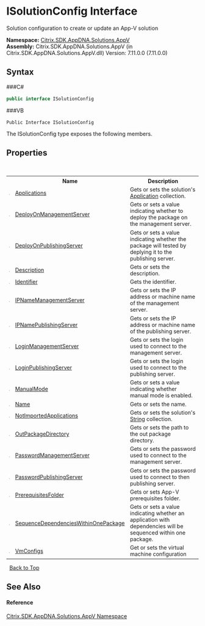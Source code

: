 # ISolutionConfig Interface
 

Solution configuration to create or update an App-V solution

**Namespace:**&nbsp;<a href="N_Citrix_SDK_AppDNA_Solutions_AppV">Citrix.SDK.AppDNA.Solutions.AppV</a><br />**Assembly:**&nbsp;Citrix.SDK.AppDNA.Solutions.AppV (in Citrix.SDK.AppDNA.Solutions.AppV.dll) Version: 7.11.0.0 (7.11.0.0)

## Syntax

###C#
```csharp
public interface ISolutionConfig
```

###VB
```vbnet
Public Interface ISolutionConfig
```

The ISolutionConfig type exposes the following members.


## Properties
&nbsp;<table><tr><th></th><th>Name</th><th>Description</th></tr><tr><td>![Public property](media/pubproperty.gif "Public property")</td><td><a href="P_Citrix_SDK_AppDNA_Solutions_AppV_ISolutionConfig_Applications">Applications</a></td><td>
Gets or sets the solution's <a href="T_Citrix_SDK_AppDNA_Application">Application</a> collection.</td></tr><tr><td>![Public property](media/pubproperty.gif "Public property")</td><td><a href="P_Citrix_SDK_AppDNA_Solutions_AppV_ISolutionConfig_DeployOnManagementServer">DeployOnManagementServer</a></td><td>
Gets or sets a value indicating whether to deploy the package on the management server.</td></tr><tr><td>![Public property](media/pubproperty.gif "Public property")</td><td><a href="P_Citrix_SDK_AppDNA_Solutions_AppV_ISolutionConfig_DeployOnPublishingServer">DeployOnPublishingServer</a></td><td>
Gets or sets a value indicating whether the package will tested by deplying it to the publishing server.</td></tr><tr><td>![Public property](media/pubproperty.gif "Public property")</td><td><a href="P_Citrix_SDK_AppDNA_Solutions_AppV_ISolutionConfig_Description">Description</a></td><td>
Gets or sets the description.</td></tr><tr><td>![Public property](media/pubproperty.gif "Public property")</td><td><a href="P_Citrix_SDK_AppDNA_Solutions_AppV_ISolutionConfig_Identifier">Identifier</a></td><td>
Gets the identifier.</td></tr><tr><td>![Public property](media/pubproperty.gif "Public property")</td><td><a href="P_Citrix_SDK_AppDNA_Solutions_AppV_ISolutionConfig_IPNameManagementServer">IPNameManagementServer</a></td><td>
Gets or sets the IP address or machine name of the management server.</td></tr><tr><td>![Public property](media/pubproperty.gif "Public property")</td><td><a href="P_Citrix_SDK_AppDNA_Solutions_AppV_ISolutionConfig_IPNamePublishingServer">IPNamePublishingServer</a></td><td>
Gets or sets the IP address or machine name of the publishing server.</td></tr><tr><td>![Public property](media/pubproperty.gif "Public property")</td><td><a href="P_Citrix_SDK_AppDNA_Solutions_AppV_ISolutionConfig_LoginManagementServer">LoginManagementServer</a></td><td>
Gets or sets the login used to connect to the management server.</td></tr><tr><td>![Public property](media/pubproperty.gif "Public property")</td><td><a href="P_Citrix_SDK_AppDNA_Solutions_AppV_ISolutionConfig_LoginPublishingServer">LoginPublishingServer</a></td><td>
Gets or sets the login used to connect to the publishing server.</td></tr><tr><td>![Public property](media/pubproperty.gif "Public property")</td><td><a href="P_Citrix_SDK_AppDNA_Solutions_AppV_ISolutionConfig_ManualMode">ManualMode</a></td><td>
Gets or sets a value indicating whether manual mode is enabled.</td></tr><tr><td>![Public property](media/pubproperty.gif "Public property")</td><td><a href="P_Citrix_SDK_AppDNA_Solutions_AppV_ISolutionConfig_Name">Name</a></td><td>
Gets or sets the name.</td></tr><tr><td>![Public property](media/pubproperty.gif "Public property")</td><td><a href="P_Citrix_SDK_AppDNA_Solutions_AppV_ISolutionConfig_NotImportedApplications">NotImportedApplications</a></td><td>
Gets or sets the solution's <a href="http://msdn2.microsoft.com/en-us/library/s1wwdcbf" target="_blank">String</a> collection.</td></tr><tr><td>![Public property](media/pubproperty.gif "Public property")</td><td><a href="P_Citrix_SDK_AppDNA_Solutions_AppV_ISolutionConfig_OutPackageDirectory">OutPackageDirectory</a></td><td>
Gets or sets the path to the out package directory.</td></tr><tr><td>![Public property](media/pubproperty.gif "Public property")</td><td><a href="P_Citrix_SDK_AppDNA_Solutions_AppV_ISolutionConfig_PasswordManagementServer">PasswordManagementServer</a></td><td>
Gets or sets the password used to connect to the management server.</td></tr><tr><td>![Public property](media/pubproperty.gif "Public property")</td><td><a href="P_Citrix_SDK_AppDNA_Solutions_AppV_ISolutionConfig_PasswordPublishingServer">PasswordPublishingServer</a></td><td>
Gets or sets the password used to connect to then publishing server.</td></tr><tr><td>![Public property](media/pubproperty.gif "Public property")</td><td><a href="P_Citrix_SDK_AppDNA_Solutions_AppV_ISolutionConfig_PrerequisitesFolder">PrerequisitesFolder</a></td><td>
Gets or sets App-V prerequisites folder.</td></tr><tr><td>![Public property](media/pubproperty.gif "Public property")</td><td><a href="P_Citrix_SDK_AppDNA_Solutions_AppV_ISolutionConfig_SequenceDependenciesWithinOnePackage">SequenceDependenciesWithinOnePackage</a></td><td>
Gets or sets a value indicating whether an application with dependencies will be sequenced within one package.</td></tr><tr><td>![Public property](media/pubproperty.gif "Public property")</td><td><a href="P_Citrix_SDK_AppDNA_Solutions_AppV_ISolutionConfig_VmConfigs">VmConfigs</a></td><td>
Get or sets the virtual machine configuration</td></tr></table>&nbsp;
<a href="#isolutionconfig-interface">Back to Top</a>

## See Also


#### Reference
<a href="N_Citrix_SDK_AppDNA_Solutions_AppV">Citrix.SDK.AppDNA.Solutions.AppV Namespace</a><br />